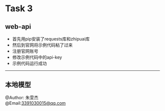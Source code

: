# Task 3  
## web-api  
+ 首先用pip安装了requests库和zhipuai库  
+ 然后到官网将示例代码粘了过来   
+ 注册官网账号  
+ 修改示例代码中的api-key  
+ 示例代码运行成功  
------  
## 本地模型  
  
@Author:  朱雯杰  
@Email:3391030015@qq.com
